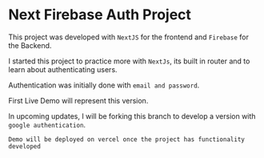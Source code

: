 # Next Firebase Auth Project

This project was developed with `NextJS` for the frontend and `Firebase` for the Backend.


I started this project to practice more with `NextJs`, its built in router and to learn about authenticating users.


Authentication was initially done with `email and password`.

First Live Demo will represent this version.

In upcoming updates, I will be forking this branch to develop a version with `google authentication`.


`Demo will be deployed on vercel once the project has functionality developed`
